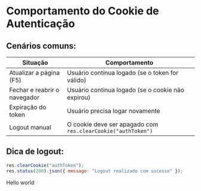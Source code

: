 # Comportamento do Cookie de Autenticação

## Cenários comuns:

| Situação                          | Comportamento                                               |
|----------------------------------|-------------------------------------------------------------|
| Atualizar a página (F5)          | Usuário continua logado (se o token for válido)             |
| Fechar e reabrir o navegador     | Usuário continua logado (se o cookie não expirou)           |
| Expiração do token               | Usuário precisa logar novamente                             |
| Logout manual                    | O cookie deve ser apagado com `res.clearCookie("authToken")`|

## Dica de logout:

```js
res.clearCookie("authToken");
res.status(200).json({ message: "Logout realizado com sucesso" });
```

Hello world